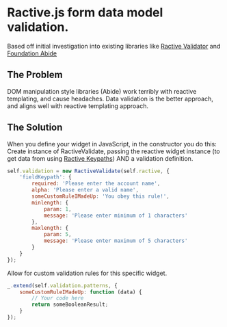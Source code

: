 Ractive.js form data model validation.
================
Based off initial investigation into existing libraries like [Ractive Validator](https://github.com/stewartml/ractive-validator) and [Foundation Abide](http://foundation.zurb.com/docs/components/abide.html)

The Problem
------
DOM manipulation style libraries (Abide) work terribly with reactive templating, and cause headaches. Data validation is the better approach, and aligns well with reactive templating approach.

The Solution
------
When you define your widget in JavaScript, in the constructor you do this:
Create instance of RactiveValidate, passing the reactive widget instance (to get data from using [Ractive Keypaths](http://docs.ractivejs.org/latest/keypaths)) AND a validation definition.
```javascript
self.validation = new RactiveValidate(self.ractive, {
    'fieldKeypath': {
        required: 'Please enter the account name',
        alpha: 'Please enter a valid name',
        someCustomRuleIMadeUp: 'You obey this rule!',
        minlength: {
            param: 1,
            message: 'Please enter minimum of 1 characters'
        },
        maxlength: {
        	param: 5,
        	message: 'Please enter maximum of 5 characters'
        }
    }
});
```
Allow for custom validation rules for this specific widget.
```javascript
_.extend(self.validation.patterns, {
    someCustomRuleIMadeUp: function (data) {
        // Your code here
        return someBooleanResult;
    }
});
```
